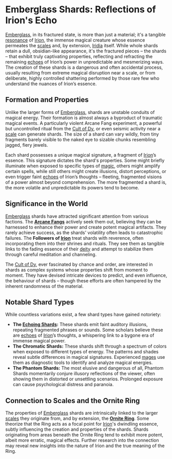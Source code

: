 # Emberglass Shards: Reflections of Irion's Echo

[Emberglass](/raw/20250501/emberglass/emberglass.md), in its fractured state, is more than just a material; it's a tangible [resonance](/raw/20250501/resonance/resonance.md) of [Irion](/being/deity/irion.md), the immense magical creature whose essence permeates the [scales](/geography/landmark/scale.md) and, by extension, [Iridia](/geography/world/iridia.md) itself. While whole shards retain a dull, obsidian-like appearance, it's the fractured pieces – the shards – that exhibit truly captivating properties, reflecting and refracting the remaining [echoes](/raw/20250501/soul/echoes.md) of Irion’s power in unpredictable and mesmerizing ways. The creation of these shards is a dangerous and often accidental process, usually resulting from extreme magical disruption near a scale, or from deliberate, highly controlled shattering performed by those rare few who understand the nuances of Irion’s essence.

## Formation and Properties

Unlike the larger forms of [Emberglass](/raw/20250501/emberglass/emberglass.md), shards are unstable conduits of magical energy. Their formation is almost always a byproduct of traumatic magical events. A particularly violent Arcane Fang experiment, a powerful but uncontrolled ritual from the [Cult of Dy](/structure/society/factions/cult-of-dy.md), or even seismic activity near a [scale](/geography/landmark/scale.md) can generate shards. The size of a shard can vary wildly, from tiny fragments barely visible to the naked eye to sizable chunks resembling jagged, fiery jewels. 

Each shard possesses a unique magical signature, a fragment of [Irion](/being/deity/irion.md)’s essence. This signature dictates the shard's properties. Some might briefly illuminate when exposed to specific types of [magic](/structure/mechanic/magic.md), others might amplify certain spells, while still others might create illusions, distort perceptions, or even trigger faint [echoes](/raw/20250501/soul/echoes.md) of Irion’s thoughts – fleeting, fragmented visions of a power almost beyond comprehension. The more fragmented a shard is, the more volatile and unpredictable its powers tend to become.

## Significance in the World

[Emberglass](/raw/20250501/emberglass/emberglass.md) shards have attracted significant attention from various factions. The **[Arcane Fangs](/structure/society/factions/arcane-fangs.md)** actively seek them out, believing they can be harnessed to enhance their power and create potent magical artifacts. They rarely achieve success, as the shards' volatility often leads to catastrophic failures.  The **Followers of [Irion](/being/deity/irion.md)** treat shards with reverence, often incorporating them into their shrines and rituals. They see them as tangible links to the fading essence of their [deity](/structure/mechanic/deity.md) and attempt to stabilize them through careful meditation and channeling.

The [Cult of Dy](/structure/society/factions/cult-of-dy.md), ever fascinated by chance and order, are interested in shards as complex systems whose properties shift from moment to moment. They have devised intricate devices to predict, and even influence, the behaviour of shards – though these efforts are often hampered by the inherent randomness of the material.

## Notable Shard Types

While countless variations exist, a few shard types have gained notoriety:

*   **The [Echoing Shards](/raw/20250501/scale/echoing-shards.md):** These shards emit faint auditory illusions, repeating fragmented phrases or sounds. Some scholars believe these are [echoes](/raw/20250501/soul/echoes.md) of [Irion](/being/deity/irion.md)’s thoughts, a whispering link to a bygone era of immense magical power. 
*   **The Chromatic Shards:** These shards shift through a spectrum of colors when exposed to different types of energy. The patterns and shades reveal subtle differences in magical signatures. Experienced [mages](/raw/20250504/mage/mages.md) use them as diagnostic tools to identify and analyze magical energies.
*   **The Phantom Shards:** The most elusive and dangerous of all, Phantom Shards momentarily conjure illusory reflections of the viewer, often showing them in distorted or unsettling scenarios.  Prolonged exposure can cause psychological distress and paranoia.

## Connection to Scales and the Ornite Ring

The properties of [Emberglass](/raw/20250501/emberglass/emberglass.md) shards are intrinsically linked to the larger [scales](/geography/landmark/scale.md) they originate from, and by extension, the **[Ornite Ring](/geography/scale/ornite-ring.md)**. Some theorize that the Ring acts as a focal point for [Irion](/being/deity/irion.md)'s dwindling essence, subtly influencing the creation and properties of the shards. Shards originating from areas beneath the Ornite Ring tend to exhibit more potent, albeit more erratic, magical effects. Further research into the connection may reveal new insights into the nature of Irion and the true meaning of the Ring.
